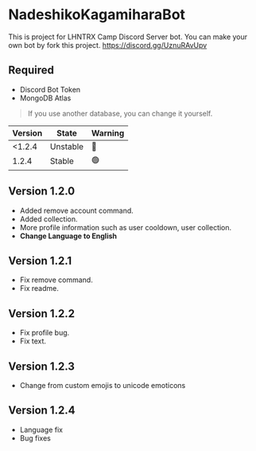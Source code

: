 # NadeshikoKagamiharaBot

This is project for LHNTRX Camp Discord Server bot.
You can make your own bot by fork this project.
https://discord.gg/UznuRAvUpv

## Required
- Discord Bot Token
- MongoDB Atlas
>If you use another database, you can change it yourself.

| Version | State                          | Warning              |
| ------- | ------------------------------ | -------------------- |
| <1.2.4  | Unstable                       | :stop_sign:          |
| 1.2.4   | Stable                         | :green_circle:       |

## Version 1.2.0
- Added remove account command.
- Added collection.
- More profile information such as user cooldown, user collection.
- **Change Language to English**

## Version 1.2.1
- Fix remove command.
- Fix readme.

## Version 1.2.2
- Fix profile bug.
- Fix text.

## Version 1.2.3
- Change from custom emojis to unicode emoticons

## Version 1.2.4
- Language fix
- Bug fixes